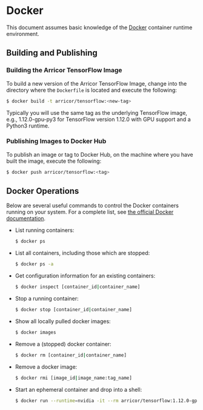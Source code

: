 # Docker

This document assumes basic knowledge of the [Docker](https://www.docker.com) container runtime environment.

## Building and Publishing

### Building the Arricor TensorFlow Image

To build a new version of the Arricor TensorFlow Image, change into the directory where the `Dockerfile` is located and execute the following:

```bash
$ docker build -t arricor/tensorflow:<new-tag>
```

Typically you will use the same tag as the underlying TensorFlow image, e.g., 1.12.0-gpu-py3 for TensorFlow version 1.12.0 with GPU support and a Python3 runtime.

### Publishing Images to Docker Hub

To publish an image or tag to Docker Hub, on the machine where you have built the image, execute the following:

```bash
$ docker push arricor/tensorflow:<tag>
```

## Docker Operations

Below are several useful commands to control the Docker containers running on your system. For a complete list, see [the official Docker documentation](https://docs.docker.com/).

- List running containers:
  ```bash
  $ docker ps
  ```
- List all containers, including those which are stopped:
  ```bash
  $ docker ps -a
  ```
- Get configuration information for an existing containers:
  ```bash
  $ docker inspect [container_id|container_name]
  ```
- Stop a running container:
  ```bash
  $ docker stop [container_id|container_name]
  ```
- Show all locally pulled docker images:
  ```bash
  $ docker images
  ```
- Remove a (stopped) docker container:
  ```bash
  $ docker rm [container_id|container_name]
  ```
- Remove a docker image:
  ```bash
  $ docker rmi [image_id|image_name:tag_name]
  ```
- Start an ephemeral container and drop into a shell:
  ```bash
  $ docker run --runtime=nvidia -it --rm arricor/tensorflow:1.12.0-gpu-py3 bash
  ```
